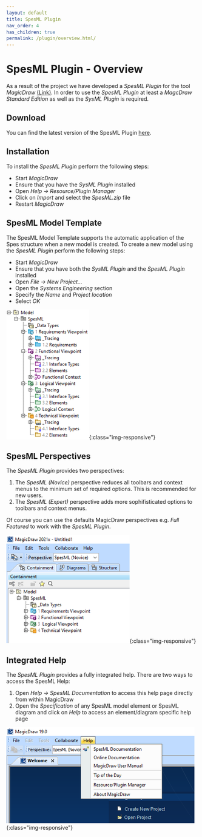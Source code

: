 ```yaml
---
layout: default
title: SpesML Plugin
nav_order: 4
has_children: true
permalink: /plugin/overview.html/
---
```

# SpesML Plugin - Overview
As a result of the project we have developed a *SpesML Plugin* for the tool *MagicDraw* [(Link)](https://www.3ds.com/products-services/catia/products/no-magic/magicdraw/). In order to use the *SpesML Plugin* at least a *MagcDraw Standard Edition* as well as the *SysML Plugin* is required. 

## Download
You can find the latest version of the SpesML Plugin [here](https://spesmlgroup.pages.rwth-aachen.de/spesml/plugin/).

## Installation
To install the *SpesML Plugin* perform the following steps:
* Start *MagicDraw*
* Ensure that you have the *SysML Plugin* installed		
* Open *Help &#x2192; Resource/Plugin Manager*	
* Click on *Import* and select the *SpesML.zip* file	
* Restart *MagicDraw*

## SpesML Model Template
The SpesML Model Template supports the automatic application of the Spes structure when a new model is created. 
To create a new model using the <i>SpesML Plugin</i> perform the following steps:
* Start *MagicDraw*
* Ensure that you have both the *SysML Plugin* and the *SpesML Plugin* installed
* Open *File &#x2192; New Project...*
* Open the *Systems Engineering* section
* Specify the *Name* and *Project location*
* Select *OK*

![SpesML Template](/plugin/images/overview/Template.png){:class="img-responsive"}

## SpesML Perspectives
The *SpesML Plugin* provides two perspectives:
1. The *SpesML (Novice)* perspective reduces all toolbars and context menus to the minimum set of required options. This is recommended for new users.
2. The *SpesML (Expert)* perspective adds more sophifisticated options to toolbars and context menus.  
  
Of course you can use the defaults MagicDraw perspectives e.g. *Full Featured* to work with the *SpesML Plugin*.

![SpesML Perspectives](/plugin/images/overview/Perspective.png){:class="img-responsive"}

## Integrated Help
The *SpesML Plugin* provides a fully integrated help. There are two ways to access the SpesML Help:
1. Open *Help &#x2192; SpesML Documentation* to access this help page directly from within MagicDraw
2. Open the *Specification* of any SpesML model element or SpesML diagram and click on *Help* to access an element/diagram specific help page

![SpesML Integrated Help](/plugin/images/overview/Help.png){:class="img-responsive"}

